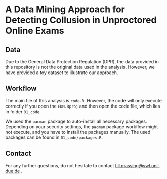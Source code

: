 # A Data Mining Approach for Detecting Collusion in Unproctored Online Exams

## Data 

Due to the General Data Protection Regulation (DPR), the data provided in this repository is not the original data used in the analysis. However, we have provided a toy dataset to illustrate our approach.

## Workflow 

The main file of this analysis is `code.R`. However, the code will only execute correctly if you open the `EDM.Rproj` and then open the code file, which lies in folder `01_code`.

We used the `pacman` package to auto-install all necessary packages. Depending on your security settings, the `pacman` package workflow might not execute, and you have to install the packages manually. The used packages can be found in `01_code/packages.R`.

## Contact

For any further questions, do not hesitate to contact till.massing@vwl.uni-due.de .
